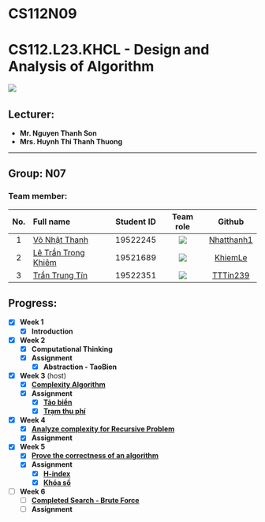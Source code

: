 # CS112N09
# CS112.L23.KHCL - Design and Analysis of Algorithm
![](https://img.shields.io/badge/Status-working-brightgreen) [![]()]()
## Lecturer:
- **Mr. Nguyen Thanh Son**   
- **Mrs. Huynh Thi Thanh Thuong**
---
## Group: N07

### Team member:
|No.| Full name         |Student ID       |Team role      |Github|
|:-:|:------------------|:---------:|:--------:|:-----------:|
| 1	|[Võ Nhật Thanh](https://www.facebook.com/lht1.1.3.0.1.2/)	| 19522245	| ![](https://img.shields.io/badge/-Leader-yellow) |[Nhatthanh1](https://github.com/Nhatthanh1)|
| 2	|[Lê Trần Trọng Khiêm](https://www.facebook.com/khiemle2409)	| 19521689	| ![](https://img.shields.io/badge/-Member-yellow)  |[KhiemLe](https://github.com/khiemledev)|
| 3	|[Trần Trung Tín](https://www.facebook.com/tttin23.9)	  | 19522351	| ![](https://img.shields.io/badge/-Member-yellow)  |[TTTin239](https://github.com/TTTin239)|

## Progress: 
- [x] **Week 1** 
  - [x] **Introduction**

- [x] **Week 2** 
  - [x] **Computational Thinking**
  - [x] **Assignment**
    - [x] **Abstraction - TaoBien**

- [x] **Week 3** (host)
  - [x] **[Complexity Algorithm]()**
  - [x] **Assignment**
    - [x] **[Tảo biển]()**
    - [x] **[Trạm thu phí]()**

- [x] **Week 4**
  - [x] **[Analyze complexity for Recursive Problem]()**
  - [x] **Assignment**

- [x] **Week 5**
  - [x] **[Prove the correctness of an algorithm]()**
  - [x] **Assignment**
    - [x] **[H-index]()**
    - [x] **[Khóa số]()**

- [ ] **Week 6**
  - [ ] **[Completed Search - Brute Force]()**
  - [ ] **Assignment**
